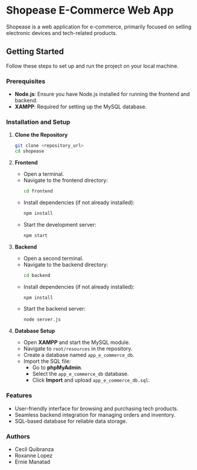 # Shopease E-Commerce Web App  

Shopease is a web application for e-commerce, primarily focused on selling electronic devices and tech-related products.  

## Getting Started  

Follow these steps to set up and run the project on your local machine.  

### Prerequisites  

- **Node.js**: Ensure you have Node.js installed for running the frontend and backend.  
- **XAMPP**: Required for setting up the MySQL database.  

### Installation and Setup  

1. **Clone the Repository**  
   ```bash  
   git clone <repository_url>  
   cd shopease  
   ```  

2. **Frontend**  
   - Open a terminal.  
   - Navigate to the frontend directory:  
     ```bash  
     cd frontend  
     ```  
   - Install dependencies (if not already installed):  
     ```bash  
     npm install  
     ```  
   - Start the development server:  
     ```bash  
     npm start  
     ```  

3. **Backend**  
   - Open a second terminal.  
   - Navigate to the backend directory:  
     ```bash  
     cd backend  
     ```  
   - Install dependencies (if not already installed):  
     ```bash  
     npm install  
     ```  
   - Start the backend server:  
     ```bash  
     node server.js  
     ```  

4. **Database Setup**  
   - Open **XAMPP** and start the MySQL module.  
   - Navigate to `root/resources` in the repository.  
   - Create a database named `app_e_commerce_db`.  
   - Import the SQL file:  
     - Go to **phpMyAdmin**.  
     - Select the `app_e_commerce_db` database.  
     - Click **Import** and upload `app_e_commerce_db.sql`.  

### Features  

- User-friendly interface for browsing and purchasing tech products.  
- Seamless backend integration for managing orders and inventory.  
- SQL-based database for reliable data storage.  

### Authors  

- Cecil Quibranza
- Roxanne Lopez
- Ernie Manatad
